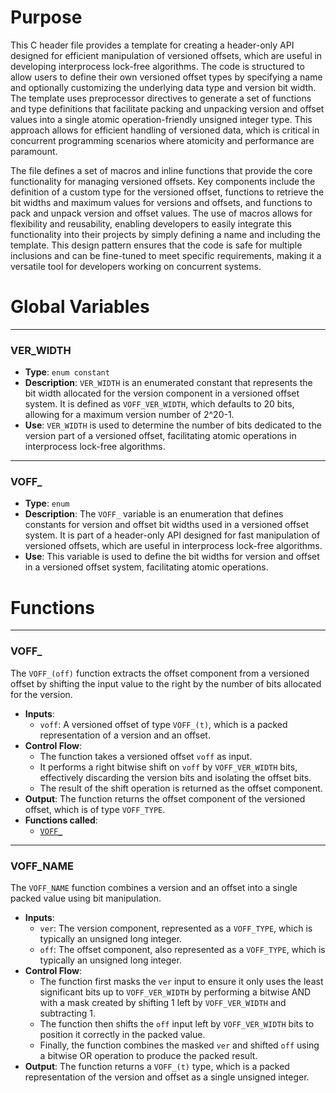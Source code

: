 # Purpose
This C header file provides a template for creating a header-only API designed for efficient manipulation of versioned offsets, which are useful in developing interprocess lock-free algorithms. The code is structured to allow users to define their own versioned offset types by specifying a name and optionally customizing the underlying data type and version bit width. The template uses preprocessor directives to generate a set of functions and type definitions that facilitate packing and unpacking version and offset values into a single atomic operation-friendly unsigned integer type. This approach allows for efficient handling of versioned data, which is critical in concurrent programming scenarios where atomicity and performance are paramount.

The file defines a set of macros and inline functions that provide the core functionality for managing versioned offsets. Key components include the definition of a custom type for the versioned offset, functions to retrieve the bit widths and maximum values for versions and offsets, and functions to pack and unpack version and offset values. The use of macros allows for flexibility and reusability, enabling developers to easily integrate this functionality into their projects by simply defining a name and including the template. This design pattern ensures that the code is safe for multiple inclusions and can be fine-tuned to meet specific requirements, making it a versatile tool for developers working on concurrent systems.
# Global Variables

---
### VER\_WIDTH
- **Type**: `enum constant`
- **Description**: `VER_WIDTH` is an enumerated constant that represents the bit width allocated for the version component in a versioned offset system. It is defined as `VOFF_VER_WIDTH`, which defaults to 20 bits, allowing for a maximum version number of 2^20-1.
- **Use**: `VER_WIDTH` is used to determine the number of bits dedicated to the version part of a versioned offset, facilitating atomic operations in interprocess lock-free algorithms.


---
### VOFF\_
- **Type**: `enum`
- **Description**: The `VOFF_` variable is an enumeration that defines constants for version and offset bit widths used in a versioned offset system. It is part of a header-only API designed for fast manipulation of versioned offsets, which are useful in interprocess lock-free algorithms.
- **Use**: This variable is used to define the bit widths for version and offset in a versioned offset system, facilitating atomic operations.


# Functions

---
### VOFF\_<!-- {{#callable:VOFF_}} -->
The `VOFF_(off)` function extracts the offset component from a versioned offset by shifting the input value to the right by the number of bits allocated for the version.
- **Inputs**:
    - `voff`: A versioned offset of type `VOFF_(t)`, which is a packed representation of a version and an offset.
- **Control Flow**:
    - The function takes a versioned offset `voff` as input.
    - It performs a right bitwise shift on `voff` by `VOFF_VER_WIDTH` bits, effectively discarding the version bits and isolating the offset bits.
    - The result of the shift operation is returned as the offset component.
- **Output**: The function returns the offset component of the versioned offset, which is of type `VOFF_TYPE`.
- **Functions called**:
    - [`VOFF_`](#VOFF_)


---
### VOFF\_NAME<!-- {{#callable:VOFF_NAME}} -->
The `VOFF_NAME` function combines a version and an offset into a single packed value using bit manipulation.
- **Inputs**:
    - `ver`: The version component, represented as a `VOFF_TYPE`, which is typically an unsigned long integer.
    - `off`: The offset component, also represented as a `VOFF_TYPE`, which is typically an unsigned long integer.
- **Control Flow**:
    - The function first masks the `ver` input to ensure it only uses the least significant bits up to `VOFF_VER_WIDTH` by performing a bitwise AND with a mask created by shifting 1 left by `VOFF_VER_WIDTH` and subtracting 1.
    - The function then shifts the `off` input left by `VOFF_VER_WIDTH` bits to position it correctly in the packed value.
    - Finally, the function combines the masked `ver` and shifted `off` using a bitwise OR operation to produce the packed result.
- **Output**: The function returns a `VOFF_(t)` type, which is a packed representation of the version and offset as a single unsigned integer.



